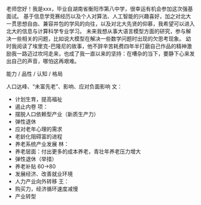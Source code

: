 老师您好！我是xxx，毕业自湖南省衡阳市第八中学，很幸运有机会参加这次强基面试。
基于信息学竞赛经历以及个人对算法、人工智能的兴趣喜好，加之对北大一贯思想自由、兼容并包的学风的向往，以及对北大先贤的仰慕，我希望可以进入北大的信息与计算科学专业学习。
未来我想从事大语言模型方面的研究，参与解决一些相关的问题，比如说大模型在解决一些数学问题时出现的欠思考现象。
幼时我阅读了埃里克-巴隆尼的故事，他不辞辛苦耗费四年半打磨自己作品的精神激励我一路迈过坎坷走来，也成了我一直以来的坚持：在嘈杂的当下，要静下心来发出自己的声音，哪怕这再艰难。


能力 / 品性 / 认知 / 格局

人口达峰、“未富先老”、影响、应对负面影响
文：
- 计划生育，提高福祉
- 遏止内卷
项：
- 摆脱人口依赖型产业（新质生产力）
- 弹性退休
- 应对老年心理的需求
- 老龄化阻碍富的进程
- 养老系统产业发展
林：
- 养老层面：付出更多的成本养老，青壮年养老压力增大
- 弹性退休（举措）
- 养老补贴 60->80
- 发展经济、改善就业环境
- 人力产业向外转移
王：
- 购买力，经济循环速度减慢
- 产业转型
